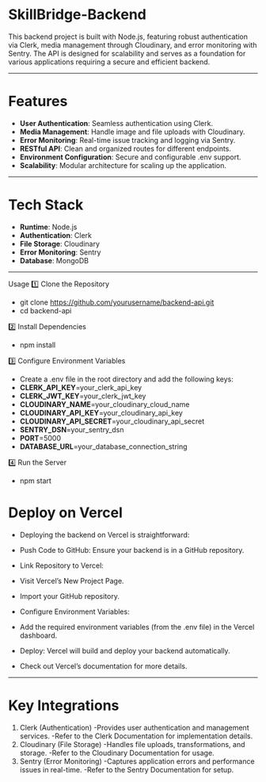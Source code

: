 # SkillBridge-Backend
This backend project is built with Node.js, featuring robust authentication via Clerk, media management through Cloudinary, and error monitoring with Sentry. The API is designed for scalability and serves as a foundation for various applications requiring a secure and efficient backend.

---

# Features
- **User Authentication**: Seamless authentication using Clerk.
- **Media Management**: Handle image and file uploads with Cloudinary.
- **Error Monitoring**: Real-time issue tracking and logging via Sentry.
- **RESTful API**: Clean and organized routes for different endpoints.
- **Environment Configuration**: Secure and configurable .env support.
- **Scalability**: Modular architecture for scaling up the application.

---

# Tech Stack
- **Runtime**: Node.js
- **Authentication**: Clerk
- **File Storage**: Cloudinary
- **Error Monitoring**: Sentry
- **Database**: MongoDB
  
---

Usage
1️⃣ Clone the Repository
- git clone https://github.com/yourusername/backend-api.git  
- cd backend-api  

2️⃣ Install Dependencies
- npm install  

3️⃣ Configure Environment Variables
- Create a .env file in the root directory and add the following keys:
- **CLERK_API_KEY**=your_clerk_api_key  
- **CLERK_JWT_KEY**=your_clerk_jwt_key  
- **CLOUDINARY_NAME**=your_cloudinary_cloud_name  
- **CLOUDINARY_API_KEY**=your_cloudinary_api_key  
- **CLOUDINARY_API_SECRET**=your_cloudinary_api_secret  
- **SENTRY_DSN**=your_sentry_dsn  
- **PORT**=5000  
- **DATABASE_URL**=your_database_connection_string

4️⃣ Run the Server
- npm start  

# Deploy on Vercel
- Deploying the backend on Vercel is straightforward:

- Push Code to GitHub: Ensure your backend is in a GitHub repository.
- Link Repository to Vercel:
- Visit Vercel’s New Project Page.
- Import your GitHub repository.
- Configure Environment Variables:
- Add the required environment variables (from the .env file) in the Vercel dashboard.
- Deploy: Vercel will build and deploy your backend automatically.
- Check out Vercel’s documentation for more details.

---

# Key Integrations
1. Clerk (Authentication)
  -Provides user authentication and management services.
  -Refer to the Clerk Documentation for implementation details.
2. Cloudinary (File Storage)
  -Handles file uploads, transformations, and storage.
  -Refer to the Cloudinary Documentation for usage.
3. Sentry (Error Monitoring)
  -Captures application errors and performance issues in real-time.
  -Refer to the Sentry Documentation for setup.
